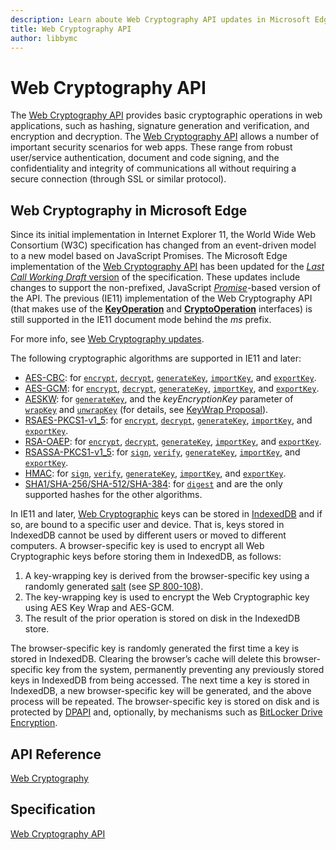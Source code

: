 ```yaml
---
description: Learn aboute Web Cryptography API updates in Microsoft Edge.
title: Web Cryptography API
author: libbymc
---
```


# Web Cryptography API

The [Web Cryptography API](http://go.microsoft.com/fwlink/p/?linkid=301307) provides basic cryptographic operations in web applications, such as hashing, signature generation and verification, and encryption and decryption.  The [Web Cryptography API](http://go.microsoft.com/fwlink/p/?linkid=301307)  allows a number of important security scenarios for web apps. These range from robust user/service authentication, document and code signing, and the confidentiality and integrity of communications all without requiring a secure connection (through SSL or similar protocol).

## Web Cryptography in Microsoft Edge

Since its initial implementation in Internet Explorer 11, the World Wide Web Consortium (W3C) specification has changed from an event-driven model to a new model based on JavaScript Promises. The Microsoft Edge implementation of the [Web Cryptography API](http://go.microsoft.com/fwlink/p/?linkid=301307) has been updated for the [*Last Call Working Draft* version](http://www.w3.org/TR/2014/WD-WebCryptoAPI-20140325/) of the specification. These updates include changes to support the non-prefixed, JavaScript [*Promise*](http://msdn.microsoft.com/library/ie/dn802826(v=vs.94).aspx)-based version of the API. The previous (IE11) implementation of the Web Cryptography API (that makes use of the [**KeyOperation**](https://msdn.microsoft.com/library/dn302314(v=vs.85).aspx) and [**CryptoOperation**](https://msdn.microsoft.com/library/dn280996(v=vs.85).aspx) interfaces) is still supported in the IE11 document mode behind the *ms* prefix.

For more info, see [Web Cryptography updates](https://msdn.microsoft.com/library/dn904640(v=vs.85).aspx).

The following cryptographic algorithms are supported in IE11 and later:

* [AES-CBC](http://go.microsoft.com/fwlink/p/?LinkID=330634): for [`encrypt`](https://msdn.microsoft.com/library/dn302329(v=vs.85).aspx), [`decrypt`](https://msdn.microsoft.com/library/dn302326(v=vs.85).aspx), [`generateKey`](https://msdn.microsoft.com/library/dn302331(v=vs.85).aspx), [`importKey`](https://msdn.microsoft.com/library/dn302332(v=vs.85).aspx), and [`exportKey`](https://msdn.microsoft.com/library/dn302330(v=vs.85).aspx).
* [AES-GCM](http://go.microsoft.com/fwlink/p/?LinkID=330635): for [`encrypt`](https://msdn.microsoft.com/library/dn302329(v=vs.85).aspx), [`decrypt`](https://msdn.microsoft.com/library/dn302326(v=vs.85).aspx), [`generateKey`](https://msdn.microsoft.com/library/dn302331(v=vs.85).aspx), [`importKey`](https://msdn.microsoft.com/library/dn302332(v=vs.85).aspx), and [`exportKey`](https://msdn.microsoft.com/library/dn302330(v=vs.85).aspx). 
* [AESKW](http://go.microsoft.com/fwlink/p/?LinkID=330636): for [`generateKey`](https://msdn.microsoft.com/library/dn302331(v=vs.85).aspx), and the *keyEncryptionKey* parameter of [`wrapKey`](https://msdn.microsoft.com/library/dn302337(v=vs.85).aspx) and [`unwrapKey`](https://msdn.microsoft.com/library/dn302335(v=vs.85).aspx) (for details, see [KeyWrap Proposal](http://go.microsoft.com/fwlink/p/?LinkID=330637)).
* [RSAES-PKCS1-v1_5](http://go.microsoft.com/fwlink/p/?LinkID=330638): for [`encrypt`](https://msdn.microsoft.com/library/dn302329(v=vs.85).aspx), [`decrypt`](https://msdn.microsoft.com/library/dn302326(v=vs.85).aspx), [`generateKey`](https://msdn.microsoft.com/library/dn302331(v=vs.85).aspx), [`importKey`](https://msdn.microsoft.com/library/dn302332(v=vs.85).aspx), and [`exportKey`](https://msdn.microsoft.com/library/dn302330(v=vs.85).aspx).
* [RSA-OAEP](http://go.microsoft.com/fwlink/p/?LinkID=330639): for [`encrypt`](https://msdn.microsoft.com/library/dn302329(v=vs.85).aspx), [`decrypt`](https://msdn.microsoft.com/library/dn302326(v=vs.85).aspx), [`generateKey`](https://msdn.microsoft.com/library/dn302331(v=vs.85).aspx), [`importKey`](https://msdn.microsoft.com/library/dn302332(v=vs.85).aspx), and [`exportKey`](https://msdn.microsoft.com/library/dn302330(v=vs.85).aspx).
* [RSASSA-PKCS1-v1_5](http://go.microsoft.com/fwlink/p/?LinkID=330640): for [`sign`](https://msdn.microsoft.com/library/dn302334(v=vs.85).aspx), [`verify`](https://msdn.microsoft.com/library/dn302336(v=vs.85).aspx), [`generateKey`](https://msdn.microsoft.com/library/dn302331(v=vs.85).aspx), [`importKey`](https://msdn.microsoft.com/library/dn302332(v=vs.85).aspx), and [`exportKey`](https://msdn.microsoft.com/library/dn302330(v=vs.85).aspx).
* [HMAC](http://go.microsoft.com/fwlink/p/?LinkID=330641): for [`sign`](https://msdn.microsoft.com/library/dn302334(v=vs.85).aspx), [`verify`](https://msdn.microsoft.com/library/dn302336(v=vs.85).aspx), [`generateKey`](https://msdn.microsoft.com/library/dn302331(v=vs.85).aspx), [`importKey`](https://msdn.microsoft.com/library/dn302332(v=vs.85).aspx), and [`exportKey`](https://msdn.microsoft.com/library/dn302330(v=vs.85).aspx).
* [SHA1/SHA-256/SHA-512/SHA-384](http://go.microsoft.com/fwlink/p/?LinkID=330642): for [`digest`](https://msdn.microsoft.com/library/dn302328(v=vs.85).aspx) and are the only supported hashes for the other algorithms.

In IE11 and later, [Web Cryptographic](http://www.w3.org/TR/WebCryptoAPI/) keys can be stored in [IndexedDB](https://msdn.microsoft.com/library/hh673548(v=vs.85).aspx) and if so, are bound to a specific user and device. That is, keys stored in IndexedDB cannot be used by different users or moved to different computers. A browser-specific key is used to encrypt all Web Cryptographic keys before storing them in IndexedDB, as follows:

  1. A key-wrapping key is derived from the browser-specific key using a randomly generated [salt](http://en.wikipedia.org/wiki/Salt_(cryptography)) (see [SP 800-108](http://csrc.nist.gov/publications/nistpubs/800-108/sp800-108.pdf)).
  2. The key-wrapping key is used to encrypt the Web Cryptographic key using AES Key Wrap and AES-GCM.
  3. The result of the prior operation is stored on disk in the IndexedDB store.

The browser-specific key is randomly generated the first time a key is stored in IndexedDB. Clearing the browser’s cache will delete this browser-specific key from the system, permanently preventing any previously stored keys in IndexedDB from being accessed. The next time a key is stored in IndexedDB, a new browser-specific key will be generated, and the above process will be repeated. The browser-specific key is stored on disk and is protected by [DPAPI](https://msdn.microsoft.com/library/ms995355.aspx) and, optionally, by mechanisms such as [BitLocker Drive Encryption](https://msdn.microsoft.com/library/windows/hardware/gg487306.aspx).

## API Reference 
[Web Cryptography](https://msdn.microsoft.com/library/dn302338(v=vs.85).aspx)

## Specification
[Web Cryptography API](http://go.microsoft.com/fwlink/p/?linkid=301307)


